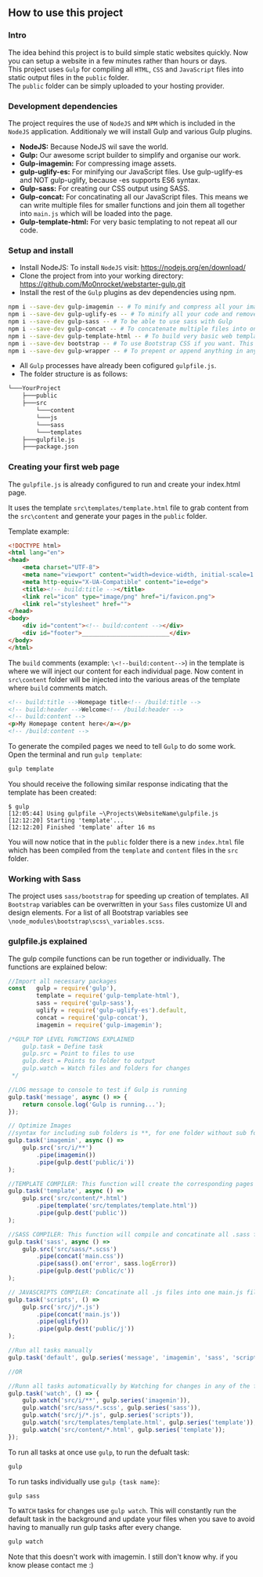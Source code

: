 ## How to use this project
### Intro
The idea behind this project is to build simple static websites quickly. Now you can setup a website in a few minutes rather than hours or days.\
This project uses `Gulp` for compiling all `HTML`, `CSS` and `JavaScript` files into static output files in the `public` folder.\
The `public` folder can be simply uploaded to your hosting provider. 

### Development dependencies
The project requires the use of `NodeJS` and `NPM` which is included in the `NodeJS` application. Additionaly we will install Gulp and various Gulp plugins.  
* **NodeJS:** Because NodeJS wil save the world.
* **Gulp:** Our awesome script builder to simplify and organise our work. 
* **Gulp-imagemin:** For compressing image assets.
* **gulp-uglify-es:** For minifying our JavaScript files. Use gulp-uglify-es and NOT gulp-uglify, because -es supports ES6 syntax. 
* **Gulp-sass:** For creating our CSS output using SASS.
* **Gulp-concat:** For concatinating all our JavaScript files. This means we can write multiple files for smaller functions and join them all together into `main.js` which will be loaded into the page.
* **Gulp-template-html:** For very basic templating to not repeat all our code.    

### Setup and install
* Install NodeJS: To install `NodeJS` visit: https://nodejs.org/en/download/
* Clone the project from into your working directory: https://github.com/Mo0nrocket/webstarter-gulp.git
* Install the rest of the `Gulp` plugins as dev dependencies using npm.
```sh
npm i --save-dev gulp-imagemin -- # To minify and compress all your images for production.
npm i --save-dev gulp-uglify-es -- # To minify all your code and remove line spacings
npm i --save-dev gulp-sass -- # To be able to use sass with Gulp
npm i --save-dev gulp-concat -- # To concatenate multiple files into one. For example all .js files will we written to main.js together
npm i --save-dev gulp-template-html -- # To build very basic web templating
npm i --save-dev bootstrap -- # To use Bootstrap CSS if you want. This is imported into the main.sass file but can be commented if you choose not to use it. 
npm i --save-dev gulp-wrapper -- # To prepent or append anything in any of your files. For example "use strict"; can be added to the top of your JavaScript file
```
* All `Gulp` processes have already been cofigured `gulpfile.js`.
* The folder structure is as follows: 
```bash
└───YourProject
    ├───public
    ├───src
        └───content
        └───js
        └───sass
        └───templates
    ├───gulpfile.js
    ├───package.json
``` 

### Creating your first web page
The `gulpfile.js` is already configured to run and create your index.html page. 

It uses the template `src\templates/template.html` file to grab content from the `src\content` and generate your pages in the `public` folder. 

Template example:
```html
<!DOCTYPE html>
<html lang="en">
<head>
    <meta charset="UTF-8">
    <meta name="viewport" content="width=device-width, initial-scale=1.0">
    <meta http-equiv="X-UA-Compatible" content="ie=edge">
    <title><!-- build:title --></title>
    <link rel="icon" type="image/png" href="i/favicon.png">
    <link rel="stylesheet" href="">
</head>
<body>
    <div id="content"><!-- build:content --></div>
    <div id="footer">_________________________</div>
</body>
</html>
```
The `build` comments (example: `\<!--build:content-->`) in the template is where we will inject our content for each individual page. 
Now content in `src\content` folder will be injected into the various areas of the template where `build` comments match. 
```html
<!-- build:title -->Homepage title<!-- /build:title -->
<!-- build:header -->Welcome<!-- /build:header -->
<!-- build:content -->
<p>My Homepage content here</a></p>
<!-- /build:content -->
```
 
To generate the compiled pages we need to tell `Gulp` to do some work. 
Open the terminal and run `gulp template`:
```sh
gulp template
```
You should receive the following similar response indicating that the template has been created: 
```shell script
$ gulp
[12:05:44] Using gulpfile ~\Projects\WebsiteName\gulpfile.js
[12:12:20] Starting 'template'...
[12:12:20] Finished 'template' after 16 ms
```
You will now notice that in the `public` folder there is a new `index.html` file which has been compiled from the `template` and `content` files in the `src` folder.  
 
### Working with Sass
The project uses `sass/bootstrap` for speeding up creation of templates. All `Bootstrap` variables can be overwritten in your `Sass` files customize UI and design elements. For a list of all Bootstrap variables see `\node_modules\bootstrap\scss\_variables.scss`.
### gulpfile.js explained
The gulp compile functions can be run together or individually. The functions are explained below:
```javascript
//Import all necessary packages
const   gulp = require('gulp'),
        template = require('gulp-template-html'),
        sass = require('gulp-sass'),
        uglify = require('gulp-uglify-es').default,
        concat = require('gulp-concat'),
        imagemin = require('gulp-imagemin');

/*GULP TOP LEVEL FUNCTIONS EXPLAINED
    gulp.task = Define task
    gulp.src = Point to files to use
    gulp.dest = Points to folder to output
    gulp.watch = Watch files and folders for changes
 */

//LOG message to console to test if Gulp is running
gulp.task('message', async () => {
    return console.log('Gulp is running...');
});

// Optimize Images
//syntax for including sub folders is **, for one folder without sub folders is *
gulp.task('imagemin', async () =>
    gulp.src('src/i/**')
        .pipe(imagemin())
        .pipe(gulp.dest('public/i'))
);

//TEMPLATE COMPILER: This function will create the corresponding pages from all template files.
gulp.task('template', async () =>
    gulp.src('src/content/*.html')
        .pipe(template('src/templates/template.html'))
        .pipe(gulp.dest('public'))
);

//SASS COMPILER: This function will compile and concatinate all .sass files into one CSS file \public\c\main.css
gulp.task('sass', async () =>
    gulp.src('src/sass/*.scss')
        .pipe(concat('main.css'))
        .pipe(sass().on('error', sass.logError))
        .pipe(gulp.dest('public/c'))
);

// JAVASCRIPTS COMPILER: Concatinate all .js files into one main.js file
gulp.task('scripts', () =>
    gulp.src('src/j/*.js')
        .pipe(concat('main.js'))
        .pipe(uglify())
        .pipe(gulp.dest('public/j'))
);

//Run all tasks manually
gulp.task('default', gulp.series('message', 'imagemin', 'sass', 'scripts', 'template'));

//OR

//Runn all tasks automaticvally by Watching for changes in any of the files.
gulp.task('watch', () => {
    gulp.watch('src/i/**', gulp.series('imagemin')),
    gulp.watch('src/sass/*.scss', gulp.series('sass')),
    gulp.watch('src/j/*.js', gulp.series('scripts')),
    gulp.watch('src/templates/template.html', gulp.series('template')),
    gulp.watch('src/content/*.html', gulp.series('template'));
});
```
To run all tasks at once use `gulp`, to run the defualt task:
```sh 
gulp
```
To run tasks individually use `gulp {task name}`:
```sh 
gulp sass
```
To `WATCH` tasks for changes use `gulp watch`. This will constantly run the default task in the background and update your files when you save to avoid having to manually run gulp tasks after every change.
```sh 
gulp watch
```
Note that this doesn't work with imagemin. I still don't know why. if you know please contact me :) 
